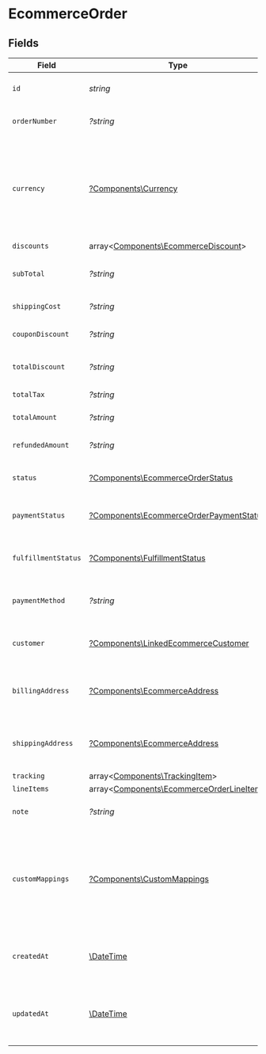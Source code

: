# EcommerceOrder


## Fields

| Field                                                                                                                              | Type                                                                                                                               | Required                                                                                                                           | Description                                                                                                                        | Example                                                                                                                            |
| ---------------------------------------------------------------------------------------------------------------------------------- | ---------------------------------------------------------------------------------------------------------------------------------- | ---------------------------------------------------------------------------------------------------------------------------------- | ---------------------------------------------------------------------------------------------------------------------------------- | ---------------------------------------------------------------------------------------------------------------------------------- |
| `id`                                                                                                                               | *string*                                                                                                                           | :heavy_check_mark:                                                                                                                 | A unique identifier for an object.                                                                                                 | 12345                                                                                                                              |
| `orderNumber`                                                                                                                      | *?string*                                                                                                                          | :heavy_minus_sign:                                                                                                                 | Order number, if any.                                                                                                              | 123456789                                                                                                                          |
| `currency`                                                                                                                         | [?Components\Currency](../../Models/Components/Currency.md)                                                                        | :heavy_minus_sign:                                                                                                                 | Indicates the associated currency for an amount of money. Values correspond to [ISO 4217](https://en.wikipedia.org/wiki/ISO_4217). | USD                                                                                                                                |
| `discounts`                                                                                                                        | array<[Components\EcommerceDiscount](../../Models/Components/EcommerceDiscount.md)>                                                | :heavy_minus_sign:                                                                                                                 | N/A                                                                                                                                |                                                                                                                                    |
| `subTotal`                                                                                                                         | *?string*                                                                                                                          | :heavy_minus_sign:                                                                                                                 | Sub-total amount, normally before tax.                                                                                             | 45.17                                                                                                                              |
| `shippingCost`                                                                                                                     | *?string*                                                                                                                          | :heavy_minus_sign:                                                                                                                 | Shipping cost, if any.                                                                                                             | 5.17                                                                                                                               |
| `couponDiscount`                                                                                                                   | *?string*                                                                                                                          | :heavy_minus_sign:                                                                                                                 | Coupon discount, if any.                                                                                                           | 5.5                                                                                                                                |
| `totalDiscount`                                                                                                                    | *?string*                                                                                                                          | :heavy_minus_sign:                                                                                                                 | Total discount, if any.                                                                                                            | 5.5                                                                                                                                |
| `totalTax`                                                                                                                         | *?string*                                                                                                                          | :heavy_minus_sign:                                                                                                                 | Total tax, if any.                                                                                                                 | 5.16                                                                                                                               |
| `totalAmount`                                                                                                                      | *?string*                                                                                                                          | :heavy_minus_sign:                                                                                                                 | Total amount due.                                                                                                                  | 50.17                                                                                                                              |
| `refundedAmount`                                                                                                                   | *?string*                                                                                                                          | :heavy_minus_sign:                                                                                                                 | Refunded amount, if any.                                                                                                           | 5.5                                                                                                                                |
| `status`                                                                                                                           | [?Components\EcommerceOrderStatus](../../Models/Components/EcommerceOrderStatus.md)                                                | :heavy_minus_sign:                                                                                                                 | Current status of the order.                                                                                                       | active                                                                                                                             |
| `paymentStatus`                                                                                                                    | [?Components\EcommerceOrderPaymentStatus](../../Models/Components/EcommerceOrderPaymentStatus.md)                                  | :heavy_minus_sign:                                                                                                                 | Current payment status of the order.                                                                                               | paid                                                                                                                               |
| `fulfillmentStatus`                                                                                                                | [?Components\FulfillmentStatus](../../Models/Components/FulfillmentStatus.md)                                                      | :heavy_minus_sign:                                                                                                                 | Current fulfillment status of the order.                                                                                           | shipped                                                                                                                            |
| `paymentMethod`                                                                                                                    | *?string*                                                                                                                          | :heavy_minus_sign:                                                                                                                 | Payment method used for this order.                                                                                                | credit_card                                                                                                                        |
| `customer`                                                                                                                         | [?Components\LinkedEcommerceCustomer](../../Models/Components/LinkedEcommerceCustomer.md)                                          | :heavy_minus_sign:                                                                                                                 | The customer this entity is linked to.                                                                                             |                                                                                                                                    |
| `billingAddress`                                                                                                                   | [?Components\EcommerceAddress](../../Models/Components/EcommerceAddress.md)                                                        | :heavy_minus_sign:                                                                                                                 | An object representing a shipping or billing address.                                                                              |                                                                                                                                    |
| `shippingAddress`                                                                                                                  | [?Components\EcommerceAddress](../../Models/Components/EcommerceAddress.md)                                                        | :heavy_minus_sign:                                                                                                                 | An object representing a shipping or billing address.                                                                              |                                                                                                                                    |
| `tracking`                                                                                                                         | array<[Components\TrackingItem](../../Models/Components/TrackingItem.md)>                                                          | :heavy_minus_sign:                                                                                                                 | N/A                                                                                                                                |                                                                                                                                    |
| `lineItems`                                                                                                                        | array<[Components\EcommerceOrderLineItem](../../Models/Components/EcommerceOrderLineItem.md)>                                      | :heavy_minus_sign:                                                                                                                 | N/A                                                                                                                                |                                                                                                                                    |
| `note`                                                                                                                             | *?string*                                                                                                                          | :heavy_minus_sign:                                                                                                                 | Note for the order.                                                                                                                | Special instructions for delivery                                                                                                  |
| `customMappings`                                                                                                                   | [?Components\CustomMappings](../../Models/Components/CustomMappings.md)                                                            | :heavy_minus_sign:                                                                                                                 | When custom mappings are configured on the resource, the result is included here.                                                  |                                                                                                                                    |
| `createdAt`                                                                                                                        | [\DateTime](https://www.php.net/manual/en/class.datetime.php)                                                                      | :heavy_minus_sign:                                                                                                                 | The date and time when the object was created.                                                                                     | 2020-09-30T07:43:32.000Z                                                                                                           |
| `updatedAt`                                                                                                                        | [\DateTime](https://www.php.net/manual/en/class.datetime.php)                                                                      | :heavy_minus_sign:                                                                                                                 | The date and time when the object was last updated.                                                                                | 2020-09-30T07:43:32.000Z                                                                                                           |